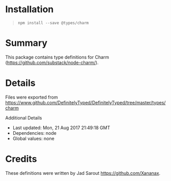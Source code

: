 # Installation
> `npm install --save @types/charm`

# Summary
This package contains type definitions for Charm (https://github.com/substack/node-charm/).

# Details
Files were exported from https://www.github.com/DefinitelyTyped/DefinitelyTyped/tree/master/types/charm

Additional Details
 * Last updated: Mon, 21 Aug 2017 21:49:18 GMT
 * Dependencies: node
 * Global values: none

# Credits
These definitions were written by Jad Sarout <https://github.com/Xananax>.
